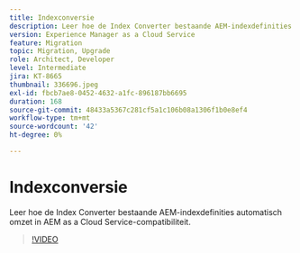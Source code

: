 ```yaml
---
title: Indexconversie
description: Leer hoe de Index Converter bestaande AEM-indexdefinities automatisch omzet in AEM as a Cloud Service-compatibiliteit.
version: Experience Manager as a Cloud Service
feature: Migration
topic: Migration, Upgrade
role: Architect, Developer
level: Intermediate
jira: KT-8665
thumbnail: 336696.jpeg
exl-id: fbcb7ae8-0452-4632-a1fc-896187bb6695
duration: 168
source-git-commit: 48433a5367c281cf5a1c106b08a1306f1b0e8ef4
workflow-type: tm+mt
source-wordcount: '42'
ht-degree: 0%

---
```


# Indexconversie

Leer hoe de Index Converter bestaande AEM-indexdefinities automatisch omzet in AEM as a Cloud Service-compatibiliteit.

>[!VIDEO](https://video.tv.adobe.com/v/3443779?quality=12&learn=on&captions=dut)
